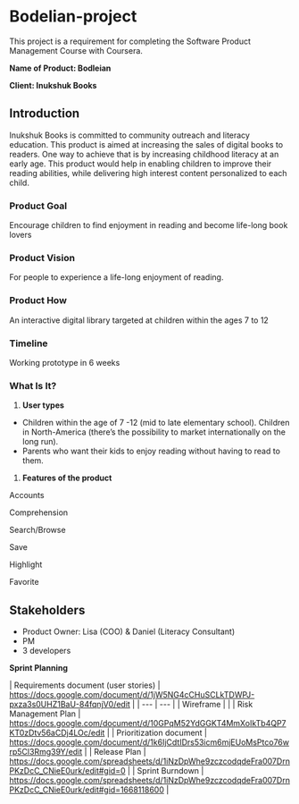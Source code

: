 # Bodelian-project
This project is a requirement for completing the Software Product Management Course with Coursera.

**Name of Product: Bodleian** 

**Client: Inukshuk Books**

## ****Introduction****

Inukshuk Books is committed to community outreach and literacy education. This product is aimed at increasing the sales of digital books to readers. One way to achieve that is by increasing childhood literacy at an early age. This product would help in enabling children to improve their reading abilities, while delivering high interest content personalized to each child.

### **Product Goal**

Encourage children to find enjoyment in reading and become life-long book lovers

### **Product Vision**

For people to experience a life-long enjoyment of reading.

### **Product How**

An interactive digital library targeted at children within the ages 7 to 12 

### **Timeline**

Working prototype in 6 weeks

### **What Is It?**

1. **User types**
- Children within the age of 7 -12 (mid to late elementary school). Children in North-America (there’s the possibility to market internationally on the long run).
- Parents who want their kids to enjoy reading without having to read to them.
1. **Features of the product**

Accounts

Comprehension

Search/Browse

Save

Highlight

Favorite

## **Stakeholders**

- Product Owner: Lisa (COO) & Daniel (Literacy Consultant)
- PM
- 3 developers

**Sprint Planning**

| Requirements document 
(user stories) | https://docs.google.com/document/d/1jW5NG4cCHuSCLkTDWPJ-pxza3s0UHZ1BaU-84fqnjV0/edit |
| --- | --- |
| Wireframe |  |
| Risk Management Plan | https://docs.google.com/document/d/10GPqM52YdGGKT4MmXoIkTb4QP7KT0zDtv56aCDj4LOc/edit |
| Prioritization document | https://docs.google.com/document/d/1k6IjCdtIDrs53icm6mjEUoMsPtco76wrp5Cl3Rmg39Y/edit |
| Release Plan  | https://docs.google.com/spreadsheets/d/1iNzDpWhe9zczcodqdeFra007DrnPKzDcC_CNieE0urk/edit#gid=0 |
| Sprint Burndown | https://docs.google.com/spreadsheets/d/1iNzDpWhe9zczcodqdeFra007DrnPKzDcC_CNieE0urk/edit#gid=1668118600 |
